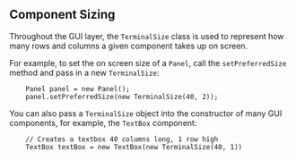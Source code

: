 Component Sizing
---

Throughout the GUI layer, the `TerminalSize` class is used to represent how many rows and columns a given component takes up on screen.

For example, to set the on screen size of a `Panel`, call the `setPreferredSize` method and pass in a new `TerminalSize`:

```
	Panel panel = new Panel();
    panel.setPreferredSize(new TerminalSize(40, 2));
```

You can also pass a `TerminalSize` object into the constructor of many GUI components, for example, the `TextBox` component:

```
	// Creates a textbox 40 columns long, 1 row high
	TextBox textBox = new TextBox(new TerminalSize(40, 1))

```